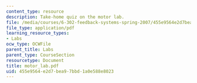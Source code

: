 ```yaml
---
content_type: resource
description: Take-home quiz on the motor lab.
file: /media/courses/6-302-feedback-systems-spring-2007/455e9564e2d7bea97bbd1a0e588e8023_motor_lab.pdf
file_type: application/pdf
learning_resource_types:
- Labs
ocw_type: OCWFile
parent_title: Labs
parent_type: CourseSection
resourcetype: Document
title: motor_lab.pdf
uid: 455e9564-e2d7-bea9-7bbd-1a0e588e8023
---
```

